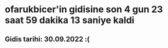 # ofarukbicer'in gidisine son 4 gun 23 saat 59 dakika 13 saniye kaldi

## Gidis tarihi: 30.09.2022 :(